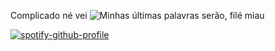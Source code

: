 Complicado né vei
![Minhas últimas palavras serão, filé miau](https://myoctocat.com/assets/images/base-octocat.svg)

[![spotify-github-profile](https://spotify-github-profile.vercel.app/api/view?uid=12179186620&cover_image=true&theme=default&show_offline=true&background_color=121212)](https://spotify-github-profile.vercel.app/api/view?uid=12179186620&redirect=true)
